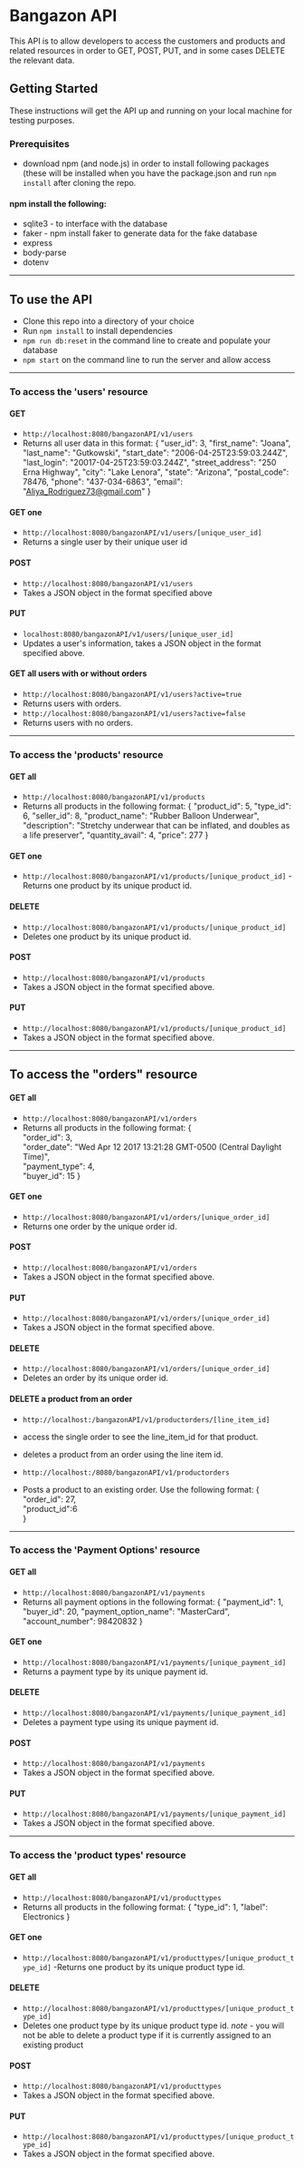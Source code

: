 # Bangazon API
This API is to allow developers to access the customers and products and related resources in order to GET, POST, PUT, and in some cases DELETE the relevant data.
## Getting Started
These instructions will get the API up and running on your local machine for testing purposes.
### Prerequisites
- download npm (and node.js) in order to install following packages (these will be installed when you have the package.json and run `npm install` after cloning the repo.
#### npm install the following:
- sqlite3 - to interface with the database
- faker - npm install faker to generate data for the fake database
- express
- body-parse
- dotenv
_______________________________________________
## To use the API
- Clone this repo into a directory of your choice
- Run `npm install` to install dependencies
- `npm run db:reset` in the command line to create and populate your database
- `npm start` on the command line to run the server and allow access
_______________________________________________
### To access the 'users' resource
#### GET
- `http://localhost:8080/bangazonAPI/v1/users` 
- Returns all user data in this format:
{
  "user_id": 3,
  "first_name": "Joana",
  "last_name": "Gutkowski",
  "start_date": "2006-04-25T23:59:03.244Z",
  "last_login": "20017-04-25T23:59:03.244Z",
  "street_address": "250 Erna Highway",
  "city": "Lake Lenora",
  "state": "Arizona",
  "postal_code": 78476,
  "phone": "437-034-6863",
  "email": "Aliya_Rodriguez73@gmail.com"
}
#### GET one
- `http://localhost:8080/bangazonAPI/v1/users/[unique_user_id]`
- Returns a single user by their unique user id
#### POST
- `http://localhost:8080/bangazonAPI/v1/users`
- Takes a JSON object in the format specified above
#### PUT
- `localhost:8080/bangazonAPI/v1/users/[unique_user_id]` 
- Updates a user's information, takes a JSON object in the format specified above.
#### GET all users with or without orders
- `http://localhost:8080/bangazonAPI/v1/users?active=true`
- Returns users with orders.
- `http://localhost:8080/bangazonAPI/v1/users?active=false`
- Returns users with no orders.
_____________________________________________
### To access the 'products' resource
#### GET all
- `http://localhost:8080/bangazonAPI/v1/products`
- Returns all products in the following format:
{
    "product_id": 5,
    "type_id": 6,
    "seller_id": 8,
    "product_name": "Rubber Balloon Underwear",
    "description": "Stretchy underwear that can be inflated, and doubles as a life preserver",
    "quantity_avail": 4,
    "price": 277
}
#### GET one
- `http://localhost:8080/bangazonAPI/v1/products/[unique_product_id]`
-Returns one product by its unique product id.
#### DELETE
- `http://localhost:8080/bangazonAPI/v1/products/[unique_product_id]`
- Deletes one product by its unique product id.
#### POST
- `http://localhost:8080/bangazonAPI/v1/products`
- Takes a JSON object in the format specified above.
#### PUT
- `http://localhost:8080/bangazonAPI/v1/products/[unique_product_id]`
- Takes a JSON object in the format specified above.
_________________________________________
## To access the "orders" resource
#### GET all
- `http://localhost:8080/bangazonAPI/v1/orders`
- Returns all products in the following format:
{  
  "order_id": 3,  
  "order_date": "Wed Apr 12 2017 13:21:28 GMT-0500 (Central Daylight Time)",  
  "payment_type": 4,  
  "buyer_id": 15
}
#### GET one
- `http://localhost:8080/bangazonAPI/v1/orders/[unique_order_id]`
- Returns one order by the unique order id.
#### POST
- `http://localhost:8080/bangazonAPI/v1/orders`
- Takes a JSON object in the format specified above.
#### PUT
- `http://localhost:8080/bangazonAPI/v1/orders/[unique_order_id]`
- Takes a JSON object in the format specified above.
#### DELETE
- `http://localhost:8080/bangazonAPI/v1/orders/[unique_order_id]`
- Deletes an order by its unique order id.
#### DELETE a product from an order
- `http://localhost:/bangazonAPI/v1/productorders/[line_item_id]`
- access the single order to see the line_item_id for that product.
- deletes a product from an order using the line item id.

- `http://localhost:/8080/bangazonAPI/v1/productorders`
- Posts a product to an existing order. Use the following format:
{    
  "order_id": 27,  
  "product_id":6  
}
__________________________________________
### To access the 'Payment Options' resource
#### GET all
- `http://localhost:8080/bangazonAPI/v1/payments`
- Returns all payment options in the following format:
{
    "payment_id": 1,
    "buyer_id": 20,
    "payment_option_name": "MasterCard",
    "account_number": 98420832
}
#### GET one
- `http://localhost:8080/bangazonAPI/v1/payments/[unique_payment_id]`
- Returns a payment type by its unique payment id.
#### DELETE
- `http://localhost:8080/bangazonAPI/v1/payments/[unique_payment_id]`
- Deletes a payment type using its unique payment id.
#### POST
- `http://localhost:8080/bangazonAPI/v1/payments`
- Takes a JSON object in the format specified above.
#### PUT
- `http://localhost:8080/bangazonAPI/v1/payments/[unique_payment_id]`
- Takes a JSON object in the format specified above.
_____________________________________________
### To access the 'product types' resource
#### GET all
- `http://localhost:8080/bangazonAPI/v1/producttypes`
- Returns all products in the following format:
{
    "type_id": 1,
    "label": Electronics
}
#### GET one
- `http://localhost:8080/bangazonAPI/v1/producttypes/[unique_product_type_id]`
-Returns one product by its unique product type id.
#### DELETE
- `http://localhost:8080/bangazonAPI/v1/producttypes/[unique_product_type_id]`
- Deletes one product type by its unique product type id.
    *note* - you will not be able to delete a product type if it is currently assigned to an existing product
#### POST
- `http://localhost:8080/bangazonAPI/v1/producttypes`
- Takes a JSON object in the format specified above.
#### PUT
- `http://localhost:8080/bangazonAPI/v1/producttypes/[unique_product_type_id]`
- Takes a JSON object in the format specified above.